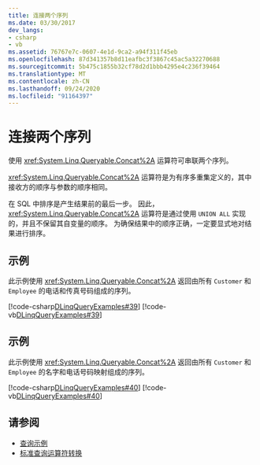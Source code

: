 ```yaml
---
title: 连接两个序列
ms.date: 03/30/2017
dev_langs:
- csharp
- vb
ms.assetid: 76767e7c-0607-4e1d-9ca2-a94f311f45eb
ms.openlocfilehash: 87d341357b8d11eafbc3f3867c45ac5a32270688
ms.sourcegitcommit: 5b475c1855b32cf78d2d1bbb4295e4c236f39464
ms.translationtype: MT
ms.contentlocale: zh-CN
ms.lasthandoff: 09/24/2020
ms.locfileid: "91164397"
---
```

# <a name="concatenate-two-sequences"></a>连接两个序列

使用 <xref:System.Linq.Queryable.Concat%2A> 运算符可串联两个序列。  
  
 <xref:System.Linq.Queryable.Concat%2A> 运算符是为有序多重集定义的，其中接收方的顺序与参数的顺序相同。  
  
 在 SQL 中排序是产生结果前的最后一步。 因此，<xref:System.Linq.Queryable.Concat%2A> 运算符是通过使用 `UNION ALL` 实现的，并且不保留其自变量的顺序。 为确保结果中的顺序正确，一定要显式地对结果进行排序。  
  
## <a name="example"></a>示例  

 此示例使用 <xref:System.Linq.Queryable.Concat%2A> 返回由所有 `Customer` 和 `Employee` 的电话和传真号码组成的序列。  
  
 [!code-csharp[DLinqQueryExamples#39](../../../../../../samples/snippets/csharp/VS_Snippets_Data/DLinqQueryExamples/cs/Program.cs#39)]
 [!code-vb[DLinqQueryExamples#39](../../../../../../samples/snippets/visualbasic/VS_Snippets_Data/DLinqQueryExamples/vb/Module1.vb#39)]  
  
## <a name="example"></a>示例  

 此示例使用 <xref:System.Linq.Queryable.Concat%2A> 返回由所有 `Customer` 和 `Employee` 的名字和电话号码映射组成的序列。  
  
 [!code-csharp[DLinqQueryExamples#40](../../../../../../samples/snippets/csharp/VS_Snippets_Data/DLinqQueryExamples/cs/Program.cs#40)]
 [!code-vb[DLinqQueryExamples#40](../../../../../../samples/snippets/visualbasic/VS_Snippets_Data/DLinqQueryExamples/vb/Module1.vb#40)]  
  
## <a name="see-also"></a>请参阅

- [查询示例](query-examples.md)
- [标准查询运算符转换](standard-query-operator-translation.md)
